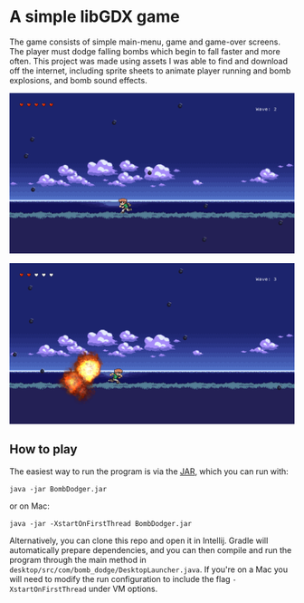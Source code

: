 # A simple libGDX game

The game consists of simple main-menu, game and game-over screens.
The player must dodge falling bombs which begin to fall faster and more often.
This project was made using assets I was able to find and download off the internet,
including sprite sheets to animate player running and bomb explosions, and bomb
sound effects.

![run](./examples/run.png)

![explode](./examples/explode.png)

## How to play

The easiest way to run the program is via the
[JAR](./BombDodger.jar), which you can run with:
```
java -jar BombDodger.jar
```
or on Mac:
```
java -jar -XstartOnFirstThread BombDodger.jar
```


Alternatively, you can clone this repo and open it in Intellij.
Gradle will automatically prepare dependencies, and you can then compile and run the
program through the main method in `desktop/src/com/bomb_dodge/DesktopLauncher.java`. If
you're on a Mac you will need to modify the run configuration to include the flag
`-XstartOnFirstThread` under VM options.